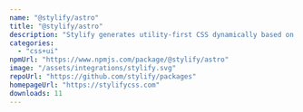 ```yaml
---
name: "@stylify/astro"
title: "@stylify/astro"
description: "Stylify generates utility-first CSS dynamically based on what you write. Write HTML. Get CSS."
categories:
  - "css+ui"
npmUrl: "https://www.npmjs.com/package/@stylify/astro"
image: "/assets/integrations/stylify.svg"
repoUrl: "https://github.com/stylify/packages"
homepageUrl: "https://stylifycss.com"
downloads: 11
---
```

